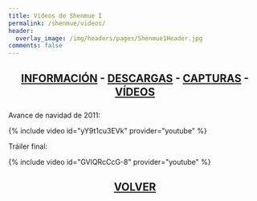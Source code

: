```yaml
---
title: Vídeos de Shenmue I
permalink: /shenmue/videos/
header:
  overlay_image: /img/headers/pages/Shenmue1Header.jpg
comments: false
---
```

<h2 style="text-align: center;"><strong><a href="/shenmue/informacion/">INFORMACIÓN</a> - <a href="/shenmue/descargar/">DESCARGAS</a> - <a href="/shenmue/capturas/">CAPTURAS</a> - <a href="/shenmue/videos/">VÍDEOS</a></strong></h2>  
Avance de navidad de 2011:

{% include video id="yY9t1cu3EVk" provider="youtube" %}

Tráiler final:

{% include video id="GVlQRcCcG-8" provider="youtube" %}

<h2 style="text-align: center;"><strong><a href="/shenmue/">VOLVER</a></strong></h2>



